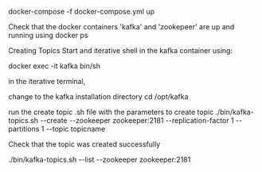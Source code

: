 docker-compose -f docker-compose.yml up

Check that the docker containers 'kafka' and 'zookepeer' are up and running using
docker ps

Creating Topics 
Start and iterative shell in the kafka container using:

docker exec -it kafka bin/sh 

in the iterative terminal,

change to the kafka installation directory
cd /opt/kafka

run the create topic .sh file with the parameters to create topic
./bin/kafka-topics.sh --create --zookeeper zookeeper:2181 --replication-factor 1 --partitions 1 --topic topicname

Check that the topic was created successfully 

./bin/kafka-topics.sh --list --zookeeper zookeeper:2181